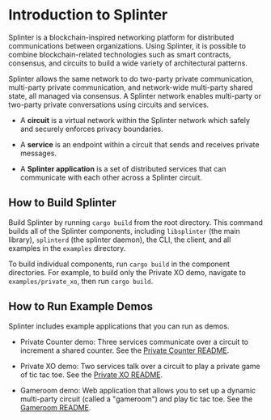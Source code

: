 # Introduction to Splinter

Splinter is a blockchain-inspired networking platform for distributed
communications between organizations. Using Splinter, it is possible to combine
blockchain-related technologies such as smart contracts, consensus, and circuits
to build a wide variety of architectural patterns.

Splinter allows the same network to do two-party private communication,
multi-party private communication, and network-wide multi-party shared state,
all managed via consensus. A Splinter network enables multi-party or two-party
private conversations using circuits and services.

- A **circuit** is a virtual network within the Splinter network which safely
  and securely enforces privacy boundaries.

- A **service** is an endpoint within a circuit that sends and receives private
  messages.

- A **Splinter application** is a set of distributed services that can
  communicate with each other across a Splinter circuit.

## How to Build Splinter

Build Splinter by running `cargo build` from the root directory. This command
builds all of the Splinter components, including `libsplinter` (the main
library), `splinterd` (the splinter daemon), the CLI, the client, and all
examples in the `examples` directory.

To build individual components, run `cargo build` in the component directories.
For example, to build only the Private XO demo, navigate to
`examples/private_xo`, then run `cargo build`.

## How to Run Example Demos

Splinter includes example applications that you can run as demos.

- Private Counter demo: Three services communicate over a circuit to increment
  a shared counter. See the
  [Private Counter README](examples/private_counter/README.md).

- Private XO demo: Two services talk over a circuit to play a private game of
  tic tac toe. See the [Private XO README](examples/private_xo/README.md).

- Gameroom demo: Web application that allows you to set up a dynamic
  multi-party circuit (called a "gameroom") and play tic tac toe.
  See the [Gameroom README](examples/gameroom/README.md).

